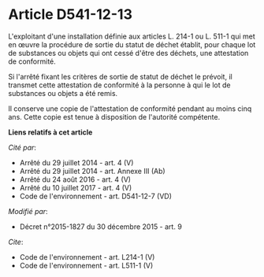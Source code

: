 # Article D541-12-13

L'exploitant d'une installation définie aux articles L. 214-1 ou L. 511-1 qui met en œuvre la procédure de sortie du statut
de déchet établit, pour chaque lot de substances ou objets qui ont cessé d'être des déchets, une attestation de conformité.

Si l'arrêté fixant les critères de sortie de statut de déchet le prévoit, il transmet cette attestation de conformité à la
personne à qui le lot de substances ou objets a été remis.

Il conserve une copie de l'attestation de conformité pendant au moins cinq ans. Cette copie est tenue à disposition de
l'autorité compétente.

**Liens relatifs à cet article**

_Cité par_:

  - Arrêté du 29 juillet 2014 - art. 4 (V)
  - Arrêté du 29 juillet 2014 - art. Annexe III (Ab)
  - Arrêté du 24 août 2016 - art. 4 (V)
  - Arrêté du 10 juillet 2017 - art. 4 (V)
  - Code de l'environnement - art. D541-12-7 (VD)

_Modifié par_:

  - Décret n°2015-1827 du 30 décembre 2015 - art. 9

_Cite_:

  - Code de l'environnement - art. L214-1 (V)
  - Code de l'environnement - art. L511-1 (V)
